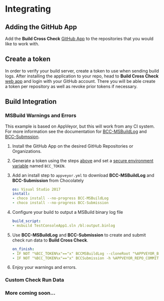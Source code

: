 # Integrating

## Adding the GitHub App

Add the **Build Cross Check** [GitHub App](https://github.com/apps/build-cross-check) to the repositories that you 
would like to work with.

## Create a token

In order to verify your build server, create a token to use when sending build logs.
After installing the application to your repo, head to **Build Cross Check** [web app](https://buildcrosscheck.azurewebsites.net/) 
and login with your GitHub account. There you will be able create a token per repository as well as
revoke prior tokens if necessary.

## Build Integration

### MSBuild Warnings and Errors

This example is based on AppVeyor, but this will work from any CI system. For more information see the documentation for [BCC-MSBuildLog](https://github.com/justaprogrammer/BCC-MSBuildLog/blob/master/docs/usage.md) and [BCC-Submssion](https://github.com/justaprogrammer/BCC-Submission/blob/master/docs/usage.md).

1. Install the GitHub App on the desired GitHub Repositories or Organizations.

1. Generate a token using the steps [above](#create-a-token) and set a [secure environment variable](https://www.appveyor.com/docs/build-configuration/#secure-variables) named `BCC_TOKEN`.

1. Add an install step to `appveyor.yml` to download **BCC-MSBuildLog** and **BCC-Submission** from Chocolately

   ```yml
   os: Visual Studio 2017
   install:
   - choco install --no-progress BCC-MSBuildLog
   - choco install --no-progress BCC-Submission
   ```

1. Configure your build to output a MSBuild binary log file

   ```yml
   build_script:
   - msbuild TestConsoleApp1.sln /bl:output.binlog
   ```

1. Use **BCC-MSBuildLog** and **BCC-Submission** to create and submit check run data to **Build Cross Check**.

   ```yml
   on_finish:
   - IF NOT "%BCC_TOKEN%x"=="x" BCCMSBuildLog --cloneRoot "%APPVEYOR_BUILD_FOLDER%" --input output.binlog --output checkrun.json --ownerRepo %APPVEYOR_REPO_NAME% --hash %APPVEYOR_REPO_COMMIT%
   - IF NOT "%BCC_TOKEN%x"=="x" BCCSubmission -h %APPVEYOR_REPO_COMMIT% -i checkrun.json -t %BCC_TOKEN%
   ```

1. Enjoy your warnings and errors.

### Custom Check Run Data

### More coming soon...